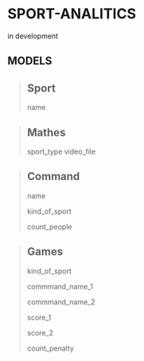 # SPORT-ANALITICS
in development
## MODELS

> ## Sport
>
> name

> ## Mathes
> 
> sport_type
> video_file

> ## Command
>
> name
>
> kind_of_sport
>
> count_people

> ## Games
>
> kind_of_sport
>
> commmand_name_1
>
> commmand_name_2
>
> score_1
>
> score_2
>
> count_penalty
